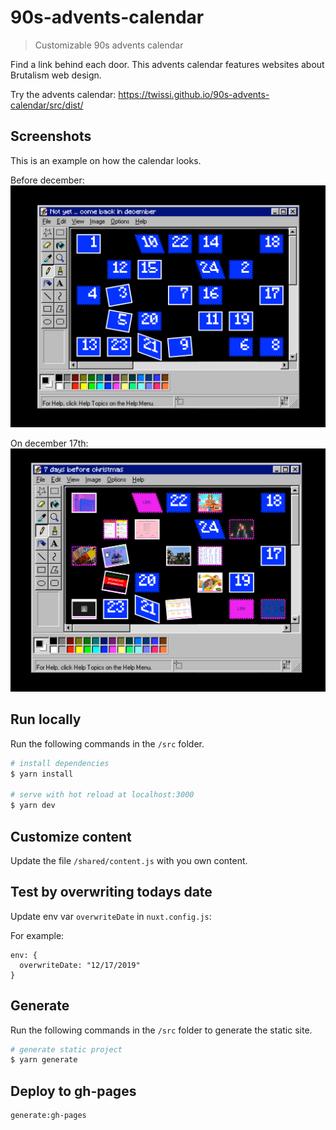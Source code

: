 # 90s-advents-calendar

> Customizable 90s advents calendar

Find a link behind each door.
This advents calendar features websites about Brutalism web design.

Try the advents calendar: https://twissi.github.io/90s-advents-calendar/src/dist/

## Screenshots

This is an example on how the calendar looks.

Before december:
![Screenshot of calendar before dec](https://github.com/Twissi/90s-advents-calendar/blob/master/screenshots/Screenshot%202019-11-03%20at%2022.15.22.png?raw=true)

On december 17th:
![Screenshot of calendar](https://github.com/Twissi/90s-advents-calendar/blob/master/screenshots/Screenshot%202019-11-03%20at%2022.16.58.png?raw=true)

## Run locally

Run the following commands in the `/src` folder.

```bash
# install dependencies
$ yarn install

# serve with hot reload at localhost:3000
$ yarn dev
```

## Customize content

Update the file `/shared/content.js` with you own content.

## Test by overwriting todays date

Update env var `overwriteDate` in `nuxt.config.js`:

For example:

```
env: {
  overwriteDate: "12/17/2019"
}
```

## Generate

Run the following commands in the `/src` folder to generate the static site.

```bash
# generate static project
$ yarn generate
```

## Deploy to gh-pages

```bash
generate:gh-pages
```
